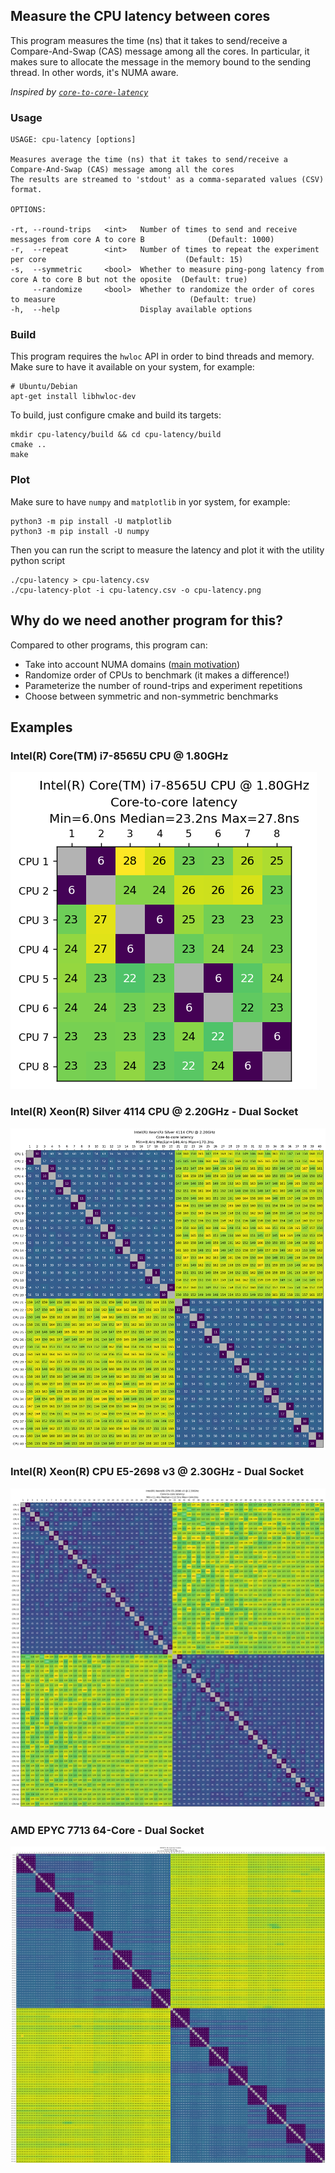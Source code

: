 ## Measure the CPU latency between cores

This program measures the time (ns) that it takes to send/receive a Compare-And-Swap (CAS) message among all the cores.
In particular, it makes sure to allocate the message in the memory bound to the sending thread. In other words, it's NUMA aware.

_Inspired by [`core-to-core-latency`](https://github.com/nviennot/core-to-core-latency)_

### Usage

```
USAGE: cpu-latency [options]

Measures average the time (ns) that it takes to send/receive a Compare-And-Swap (CAS) message among all the cores
The results are streamed to 'stdout' as a comma-separated values (CSV) format.

OPTIONS:

-rt, --round-trips   <int>   Number of times to send and receive messages from core A to core B              (Default: 1000)
-r,  --repeat        <int>   Number of times to repeat the experiment per core                               (Default: 15)
-s,  --symmetric     <bool>  Whether to measure ping-pong latency from core A to core B but not the oposite  (Default: true)
     --randomize     <bool>  Whether to randomize the order of cores to measure                              (Default: true)
-h,  --help                  Display available options
```

### Build

This program requires the `hwloc` API in order to bind threads and memory. Make sure to have it available on your system, for example:

```
# Ubuntu/Debian
apt-get install libhwloc-dev
```

To build, just configure cmake and build its targets:

```
mkdir cpu-latency/build && cd cpu-latency/build
cmake ..
make
```

### Plot

Make sure to have `numpy` and `matplotlib` in yor system, for example:

```
python3 -m pip install -U matplotlib
python3 -m pip install -U numpy
```

Then you can run the script to measure the latency and plot it with the utility python script

```
./cpu-latency > cpu-latency.csv
./cpu-latency-plot -i cpu-latency.csv -o cpu-latency.png
```

## Why do we need another program for this?
Compared to other programs, this program can:

* Take into account NUMA domains ([main motivation](https://github.com/nviennot/core-to-core-latency/issues/97))
* Randomize order of CPUs to benchmark (it makes a difference!)
* Parameterize the number of round-trips and experiment repetitions
* Choose between symmetric and non-symmetric benchmarks

## Examples

### Intel(R) Core(TM) i7-8565U CPU @ 1.80GHz

![image](results/intel_core_i7_8565u.png)

### Intel(R) Xeon(R) Silver 4114 CPU @ 2.20GHz - Dual Socket

![image](results/intel_xeon_silver_4114.png)

### Intel(R) Xeon(R) CPU E5-2698 v3 @ 2.30GHz - Dual Socket

![image](results/intel_xeon_e5_2698_v3.png)

### AMD EPYC 7713 64-Core - Dual Socket

![image](results/amd_epyc_7713.png)
